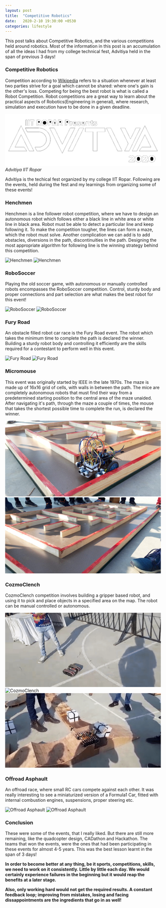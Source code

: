 ```yaml
---
layout: post
title:  "Competitive Robotics"
date:   2020-2-10 19:30:00 +0530
categories: lifestyle
---
```

This post talks about Competitive Robotics, and the various competitions held around robotics. Most of the information in this post is an accumulation of all the ideas I had from my college technical fest, Advitiya held in the span of previous 3 days!


### Competitive Robotics 
Competition according to [Wikipedia](https://en.wikipedia.org/wiki/Competition) refers to a situation whenever at least two parties strive for a goal which cannot be shared: where one's gain is the other's loss. Competing for being the best robot is what is called a Robot Competition. Robot competitions are a great way to learn about the practical aspects of Robotics(Engineering in general), where research, simulation and execution have to be done in a given deadline.

![Advitiya](../assets/advitiya.png)
*Advitiya IIT Ropar*

Advitiya is the techical fest organized by my college IIT Ropar. Following are the events, held during the fest and my learnings from organizing some of these events!

### Henchmen
Henchmen is a line follower robot competition, where we have to design an autonomous robot which follows either a black line in white area or white line in black area. Robot must be able to detect a particular line and keep following it. To make the competition tougher, the lines can form a maze, which the robot must solve. Another complication we can add is to add obstacles, diversions in the path, discontinuities in the path. Designing the most appropriate algorithm for following line is the winning strategy behind this competition.

![Henchmen](../assets/henchmen1.gif)
![Henchmen](../assets/henchmen2.gif)

### RoboSoccer
Playing the old soccer game, with autonomous or manually controlled robots encompasses the RoboSoccer competition. Control, sturdy body and proper connections and part selection are what makes the best robot for this event!

![RoboSoccer](../assets/robosoccer1.gif)
![RoboSoccer](../assets/robosoccer2.gif)

### Fury Road
An obstacle filled robot car race is the Fury Road event. The robot which takes the minimum time to complete the path is declared the winner. Building a sturdy robot body and controlling it efficiently are the skills required for a contestant to perform well in this event.

![Fury Road](../assets/furyroad1.gif)
![Fury Road](../assets/furyroad2.gif)

### Micromouse
This event was originally started by IEEE in the late 1970s. The maze is made up of 16x16 grid of cells, with walls in between the path. The mice are completely autonomous robots that must find their way from a predetermined starting position to the central area of the maze unaided. After navigating it's path, through the maze a couple of times, the mouse that takes the shortest possible time to complete the run, is declared the winner.

![MicroMouse](../assets/micromouse1.jpeg)
![MicroMouse](../assets/micromouse2.jpeg)

### CozmoClench
CozmoClench competition involves building a gripper based robot, and using it to pick and place objects in a specified area on the map. The robot can be manual controlled or autonomous.

![CozmoClench](../assets/cozmo1.gif)
![CozmoClench](../assets/cozmo2.gif)
![CozmoClench](../assets/cozmo3.gif)

### Offroad Asphault
An offroad race, where small RC cars compete against each other. It was really interesting to see a miniaturized version of a Formula1 Car, fitted with internal combustion engines, suspensions, proper steering etc.

![Offroad Asphault](../assets/offroad1.gif)
![Offroad Asphault](../assets/offroad2.gif)

### Conclusion
These were some of the events, that I really liked. But there are still more remaining, like the quadcopter design, CADathon and Hackathon. The teams that won the events, were the ones that had been participating in these events for almost 4-5 years. This was the best lesson learnt in the span of 3 days!

**In order to become better at any thing, be it sports, competitions, skills, we need to work on it consistently. Little by little each day. We would certainly experience failures in the beginning but it would reap the benefits at a later stage.**

**Also, only working hard would not get the required results. A constant feedback loop; improving from mistakes, losing and facing dissappointments are the ingredients that go in as well!**
